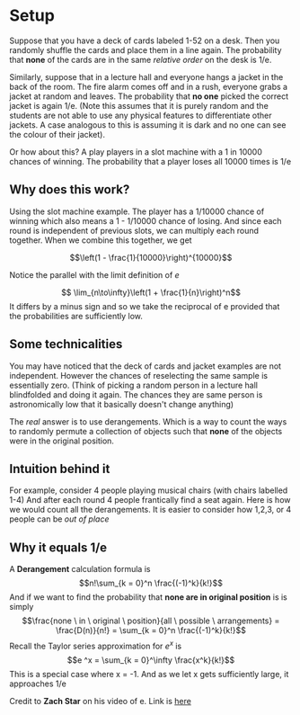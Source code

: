 # Setup

Suppose that you have a deck of cards labeled 1-52 on a desk. Then you randomly shuffle the cards and place them in a line again. The probability that **none** of the cards are in the same *relative order* on the desk is 1/e. 

Similarly, suppose that in a lecture hall and everyone hangs a jacket in the back of the room. The fire alarm comes off and in a rush, everyone grabs a jacket at random and leaves. The probability that **no one** picked the correct jacket is again 1/e. 
(Note this assumes that it is purely random and the students are not able to use any physical features to differentiate other jackets. A case analogous to this is assuming it is dark and no one can see the colour of their jacket).

Or how about this? A play players in a slot machine with a 1 in 10000 chances of winning. The probability that a player loses all 10000 times is 1/e
## Why does this work? 

Using the slot machine example. The player has a 1/10000 chance of winning which also means a 1 - 1/10000 chance of losing. And since each round is independent of previous slots, we can multiply each round together. When we combine this together, we get 

$$\left(1 - \frac{1}{10000}\right)^{10000}$$

Notice the parallel with the limit definition of $e$ 

$$ \lim_{n\to\infty}\left(1 + \frac{1}{n}\right)^n$$
It differs by a minus sign and so we take the reciprocal of e provided that the probabilities are sufficiently low.

## Some technicalities

You may have noticed that the deck of cards and jacket examples are not independent. However the chances of reselecting the same sample is essentially zero. (Think of picking a random person in a lecture hall blindfolded and doing it again. The chances they are same person is astronomically low that it basically doesn't change anything)

The *real* answer is to use derangements. Which is a way to count the ways to randomly permute a collection of objects such that **none** of the objects were in the original position. 

## Intuition behind it
For example, consider 4 people playing musical chairs (with chairs labelled 1-4) And after each round 4 people frantically find a seat again. Here is how we would count all the derangements. It is easier to consider how 1,2,3, or 4 people can be *out of place*

## Why it equals 1/e
A **Derangement** calculation formula is 
$$n!\sum_{k = 0}^n \frac{(-1)^k}{k!}$$
And if we want to find the probability that **none are in original position** is is simply
$$\frac{none \ in \ original \ position}{all \ possible \ arrangements} = \frac{D(n)}{n!} = \sum_{k = 0}^n \frac{(-1)^k}{k!}$$
Recall the Taylor series approximation for $e^x$ is 
$$e ^x = \sum_{k = 0}^\infty \frac{x^k}{k!}$$
This is a special case where x = -1. And as we let x gets sufficiently large, it approaches 1/e

Credit to **Zach Star** on his video of e. Link is [here](https://www.youtube.com/watch?v=AAir4vcxRPU&t=854s)
